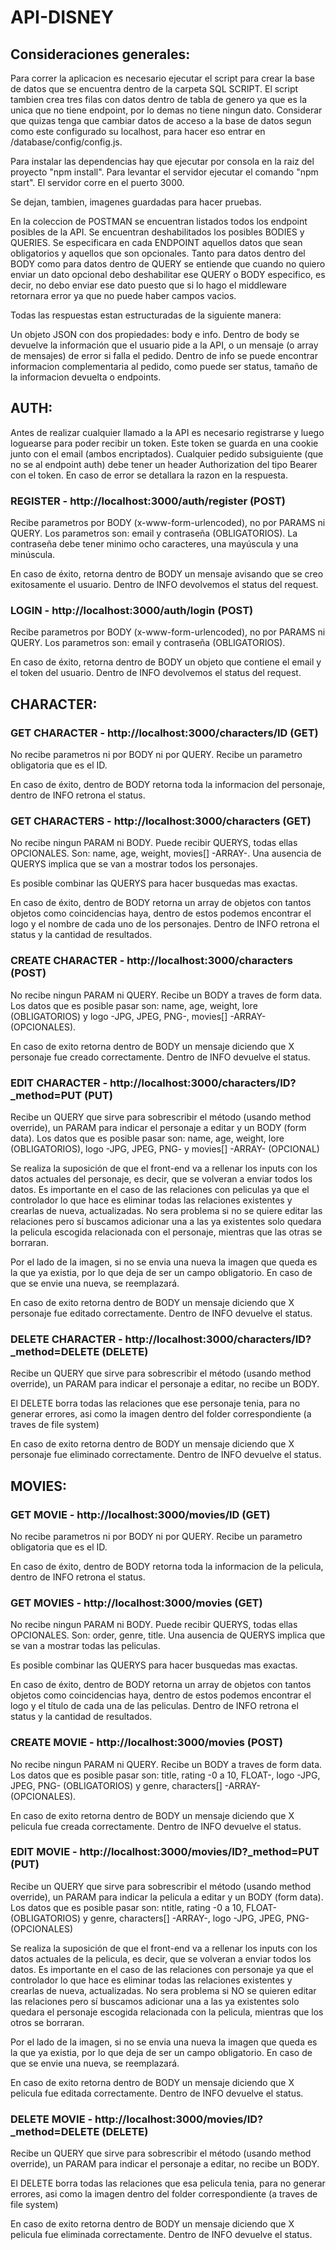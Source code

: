 # API-DISNEY

## Consideraciones generales:

Para correr la aplicacion es necesario ejecutar el script para crear la base de datos que se encuentra dentro de la carpeta SQL SCRIPT. El script tambien crea tres filas con datos dentro de tabla de genero ya que es la unica que no tiene endpoint, por lo demas no tiene ningun dato. Considerar que quizas tenga que cambiar datos de acceso a la base de datos segun como este configurado su localhost, para hacer eso entrar en /database/config/config.js.

Para instalar las dependencias hay que ejecutar por consola en la raiz del proyecto "npm install". Para levantar el servidor ejecutar el comando "npm start". El servidor corre en el puerto 3000.

Se dejan, tambien, imagenes guardadas para hacer pruebas.

En la coleccion de POSTMAN se encuentran listados todos los endpoint posibles de la API. Se encuentran deshabilitados los posibles BODIES y QUERIES. Se especificara en cada ENDPOINT aquellos datos que sean obligatorios y aquellos que son opcionales. Tanto para datos dentro del BODY como para datos dentro de QUERY se entiende que cuando no quiero enviar un dato opcional debo deshabilitar ese QUERY o BODY especifico, es decir, no debo enviar ese dato puesto que si lo hago el middleware retornara error ya que no puede haber campos vacios.

Todas las respuestas estan estructuradas de la siguiente manera:


Un objeto JSON con dos propiedades: body e info. Dentro de body se devuelve la información que el usuario pide a la API, o un mensaje (o array de mensajes) de error si falla   el pedido. Dentro de info se puede encontrar informacion complementaria al pedido, como puede ser status, tamaño de la informacion devuelta o endpoints.


## **AUTH:**

Antes de realizar cualquier llamado a la API es necesario registrarse y luego loguearse para poder recibir un token. Este token se guarda en una cookie junto con el email (ambos encriptados). Cualquier pedido subsiguiente (que no se al endpoint auth) debe tener un header Authorization del tipo Bearer con el token. En caso de error se detallara la razon en la respuesta.

### **REGISTER - http://localhost:3000/auth/register (POST)**

Recibe parametros por BODY (x-www-form-urlencoded), no por PARAMS ni QUERY. Los parametros son: email y contraseña (OBLIGATORIOS). La contraseña debe tener minimo ocho caracteres, una mayúscula y una minúscula.

En caso de éxito, retorna dentro de BODY un mensaje avisando que se creo exitosamente el usuario. Dentro de INFO devolvemos el status del request.
  
### **LOGIN - http://localhost:3000/auth/login (POST)**

Recibe parametros por BODY (x-www-form-urlencoded), no por PARAMS ni QUERY. Los parametros son: email y contraseña (OBLIGATORIOS).

En caso de éxito, retorna dentro de BODY un objeto que contiene el email y el token del usuario. Dentro de INFO devolvemos el status del request.

## **CHARACTER**:

### **GET CHARACTER - http://localhost:3000/characters/ID (GET)**

No recibe parametros ni por BODY ni por QUERY. Recibe un parametro obligatoria que es el ID.

En caso de éxito, dentro de BODY retorna toda la informacion del personaje, dentro de INFO retrona el status.

### **GET CHARACTERS - http://localhost:3000/characters (GET)**
    
No recibe ningun PARAM ni BODY. Puede recibir QUERYS, todas ellas OPCIONALES. Son: name, age, weight, movies[] -ARRAY-. Una ausencia de QUERYS implica que se van a mostrar     todos los personajes.

Es posible combinar las QUERYS para hacer busquedas mas exactas.

En caso de éxito, dentro de BODY retorna un array de objetos con tantos objetos como coincidencias haya, dentro de estos podemos encontrar el logo y el nombre de cada uno de     los personajes. Dentro de INFO retrona el status y la cantidad de resultados.

### **CREATE CHARACTER - http://localhost:3000/characters (POST)**
  
No recibe ningun PARAM ni QUERY. Recibe un BODY a traves de form data. Los datos que es posible pasar son: name, age, weight, lore (OBLIGATORIOS) y logo -JPG, JPEG, PNG-,       movies[] -ARRAY- (OPCIONALES).

En caso de exito retorna dentro de BODY un mensaje diciendo que X personaje fue creado correctamente. Dentro de INFO devuelve el status.

### **EDIT CHARACTER - http://localhost:3000/characters/ID?_method=PUT (PUT)**
  
Recibe un QUERY que sirve para sobrescribir el método (usando method override), un PARAM para indicar el personaje a editar y un BODY (form data). Los datos que es posible       pasar son: name, age, weight, lore (OBLIGATORIOS), logo -JPG, JPEG, PNG- y movies[] -ARRAY- (OPCIONAL) 

Se realiza la suposición de que el front-end va a rellenar los inputs con los datos actuales del personaje, es decir, que se volveran a enviar todos los datos. Es importante     en el caso de las relaciones con peliculas ya que el controlador lo que hace es eliminar todas las relaciones existentes y crearlas de nueva, actualizadas. No sera problema     si no se quiere editar las relaciones pero sí buscamos adicionar una a las ya existentes solo quedara la pelicula escogida relacionada con el personaje, mientras que las         otras se borraran.

Por el lado de la imagen, si no se envia una nueva la imagen que queda es la que ya existia, por lo que deja de ser un campo obligatorio. En caso de que se envie una nueva,     se reemplazará.

En caso de exito retorna dentro de BODY un mensaje diciendo que X personaje fue editado correctamente. Dentro de INFO devuelve el status.

### **DELETE CHARACTER - http://localhost:3000/characters/ID?_method=DELETE (DELETE)**

Recibe un QUERY que sirve para sobrescribir el método (usando method override), un PARAM para indicar el personaje a editar, no recibe un BODY.

El DELETE borra todas las relaciones que ese personaje tenia, para no generar errores, asi como la imagen dentro del folder correspondiente (a traves de file system)

En caso de exito retorna dentro de BODY un mensaje diciendo que X personaje fue eliminado correctamente. Dentro de INFO devuelve el status.
  
## **MOVIES:**

### **GET MOVIE - http://localhost:3000/movies/ID (GET)**
  
No recibe parametros ni por BODY ni por QUERY. Recibe un parametro obligatoria que es el ID.

En caso de éxito, dentro de BODY retorna toda la informacion de la pelicula, dentro de INFO retrona el status.

### **GET MOVIES - http://localhost:3000/movies (GET)**
  
No recibe ningun PARAM ni BODY. Puede recibir QUERYS, todas ellas OPCIONALES. Son: order, genre, title. Una ausencia de QUERYS implica que se van a mostrar todas las             peliculas.

Es posible combinar las QUERYS para hacer busquedas mas exactas.

En caso de éxito, dentro de BODY retorna un array de objetos con tantos objetos como coincidencias haya, dentro de estos podemos encontrar el logo y el título de cada una de     las peliculas. Dentro de INFO retrona el status y la cantidad de resultados.

### **CREATE MOVIE - http://localhost:3000/movies (POST)**
  
No recibe ningun PARAM ni QUERY. Recibe un BODY a traves de form data. Los datos que es posible pasar son: title, rating -0 a 10, FLOAT-, logo -JPG, JPEG, PNG-                   (OBLIGATORIOS) y genre, characters[] -ARRAY-  (OPCIONALES).

En caso de exito retorna dentro de BODY un mensaje diciendo que X pelicula fue creada correctamente. Dentro de INFO devuelve el status.

### **EDIT MOVIE - http://localhost:3000/movies/ID?_method=PUT (PUT)**
  
Recibe un QUERY que sirve para sobrescribir el método (usando method override), un PARAM para indicar la pelicula a editar y un BODY (form data). Los datos que es posible       pasar son: ntitle, rating -0 a 10, FLOAT- (OBLIGATORIOS) y genre, characters[] -ARRAY-, logo -JPG, JPEG, PNG- (OPCIONALES)

Se realiza la suposición de que el front-end va a rellenar los inputs con los datos actuales de la pelicula, es decir, que se volveran a enviar todos los datos. Es               importante en el caso de las relaciones con personaje ya que el controlador lo que hace es eliminar todas las relaciones existentes y crearlas de nueva, actualizadas. No         sera problema si NO se quieren editar las relaciones pero sí buscamos adicionar una a las ya existentes solo quedara el personaje escogida relacionada con la pelicula,           mientras que los otros se borraran.

Por el lado de la imagen, si no se envia una nueva la imagen que queda es la que ya existia, por lo que deja de ser un campo obligatorio. En caso de que se envie una nueva,     se reemplazará.

En caso de exito retorna dentro de BODY un mensaje diciendo que X pelicula fue editada correctamente. Dentro de INFO devuelve el status.

### **DELETE MOVIE - http://localhost:3000/movies/ID?_method=DELETE (DELETE)**
  
Recibe un QUERY que sirve para sobrescribir el método (usando method override), un PARAM para indicar el personaje a editar, no recibe un BODY.

El DELETE borra todas las relaciones que esa pelicula tenia, para no generar errores, asi como la imagen dentro del folder correspondiente (a traves de file system)

En caso de exito retorna dentro de BODY un mensaje diciendo que X pelicula fue eliminada correctamente. Dentro de INFO devuelve el status.


  
  
  

